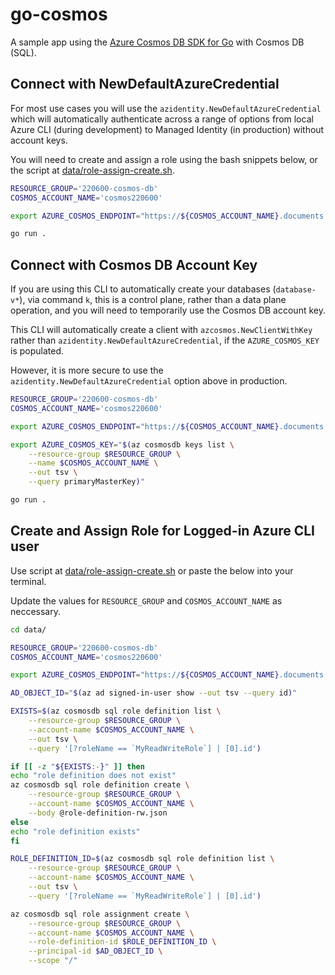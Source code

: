 # go-cosmos

A sample app using the [Azure Cosmos DB SDK for Go](https://pkg.go.dev/github.com/Azure/azure-sdk-for-go/sdk/data/azcosmos) with Cosmos DB (SQL).

## Connect with NewDefaultAzureCredential

For most use cases you will use the `azidentity.NewDefaultAzureCredential` which will automatically authenticate across a range of options from local Azure CLI (during development) to Managed Identity (in production) without account keys.

You will need to create and assign a role using the bash snippets below, or the script at [data/role-assign-create.sh](./data/role-assign-create.sh).

```bash
RESOURCE_GROUP='220600-cosmos-db'
COSMOS_ACCOUNT_NAME='cosmos220600'

export AZURE_COSMOS_ENDPOINT="https://${COSMOS_ACCOUNT_NAME}.documents.azure.com:443/"

go run .
```

## Connect with Cosmos DB Account Key

If you are using this CLI to automatically create your databases (`database-v*`), via command `k`, this is a control plane, rather than a data plane operation, and you will need to temporarily use the Cosmos DB account key.

This CLI will automatically create a client with `azcosmos.NewClientWithKey` rather than `azidentity.NewDefaultAzureCredential`, if the `AZURE_COSMOS_KEY` is populated.

However, it is more secure to use the `azidentity.NewDefaultAzureCredential` option above in production.

```bash
RESOURCE_GROUP='220600-cosmos-db'
COSMOS_ACCOUNT_NAME='cosmos220600'

export AZURE_COSMOS_ENDPOINT="https://${COSMOS_ACCOUNT_NAME}.documents.azure.com:443/"

export AZURE_COSMOS_KEY="$(az cosmosdb keys list \
    --resource-group $RESOURCE_GROUP \
    --name $COSMOS_ACCOUNT_NAME \
    --out tsv \
    --query primaryMasterKey)"

go run .
```

## Create and Assign Role for Logged-in Azure CLI user

Use script at [data/role-assign-create.sh](./data/role-assign-create.sh) or paste the below into your terminal.

Update the values for `RESOURCE_GROUP` and `COSMOS_ACCOUNT_NAME` as neccessary.

```bash
cd data/

RESOURCE_GROUP='220600-cosmos-db'
COSMOS_ACCOUNT_NAME='cosmos220600'

export AZURE_COSMOS_ENDPOINT="https://${COSMOS_ACCOUNT_NAME}.documents.azure.com:443/"

AD_OBJECT_ID="$(az ad signed-in-user show --out tsv --query id)"

EXISTS=$(az cosmosdb sql role definition list \
    --resource-group $RESOURCE_GROUP \
    --account-name $COSMOS_ACCOUNT_NAME \
    --out tsv \
    --query '[?roleName == `MyReadWriteRole`] | [0].id')

if [[ -z "${EXISTS:-}" ]] then
echo "role definition does not exist"
az cosmosdb sql role definition create \
    --resource-group $RESOURCE_GROUP \
    --account-name $COSMOS_ACCOUNT_NAME \
    --body @role-definition-rw.json
else
echo "role definition exists"
fi

ROLE_DEFINITION_ID=$(az cosmosdb sql role definition list \
    --resource-group $RESOURCE_GROUP \
    --account-name $COSMOS_ACCOUNT_NAME \
    --out tsv \
    --query '[?roleName == `MyReadWriteRole`] | [0].id')

az cosmosdb sql role assignment create \
    --resource-group $RESOURCE_GROUP \
    --account-name $COSMOS_ACCOUNT_NAME \
    --role-definition-id $ROLE_DEFINITION_ID \
    --principal-id $AD_OBJECT_ID \
    --scope "/"
```
